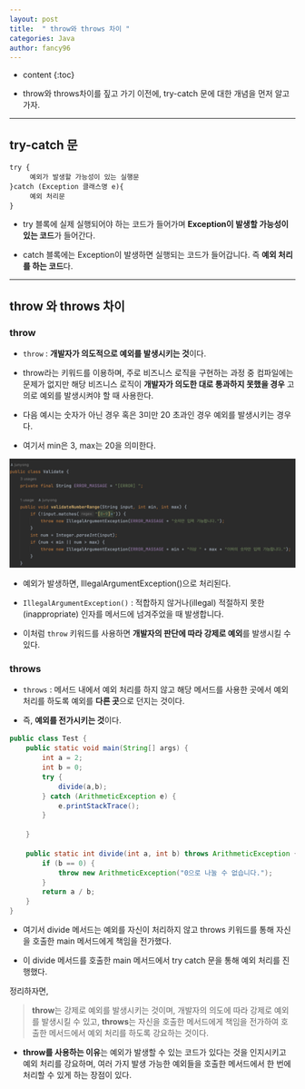 ```yaml
---
layout: post
title:  " throw와 throws 차이 "
categories: Java
author: fancy96
---
```

* content
{:toc}

* throw와 throws차이를 짚고 가기 이전에, try-catch 문에 대한 개념을 먼저 알고 가자.

---

## try-catch 문

``` markdown
try {
     예외가 발생할 가능성이 있는 실행문
}catch (Exception 클래스명 e){
     예외 처리문
}
```

* try 블록에 실제 실행되어야 하는 코드가 들어가며 **Exception이 발생할 가능성이 있는 코드**가 들어간다.

* catch 블록에는 Exception이 발생하면 실행되는 코드가 들어갑니다. 즉 **예외 처리를 하는 코드**다.

---

## throw 와 throws 차이

### throw

* `throw` : **개발자가 의도적으로 예외를 발생시키는 것**이다.

* throw라는 키워드를 이용하며, 주로 비즈니스 로직을 구현하는 과정 중 컴파일에는 문제가 없지만 해당 비즈니스 로직이 **개발자가 의도한 대로 통과하지 못했을 경우** 고의로 예외를 발생시켜야 할 때 사용한다.

* 다음 예시는 숫자가 아닌 경우 혹은 3미만 20 초과인 경우 예외를 발생시키는 경우다.

* 여기서 min은 3, max는 20을 의미한다.

![](/assets/img/java/Java-Difference-Throw-Throws-1.png)

* 예외가 발생하면, IllegalArgumentException()으로 처리된다.

* `IllegalArgumentException()` : 적합하지 않거나(illegal) 적절하지 못한(inappropriate) 인자를 메서드에 넘겨주었을 때 발생합니다.

* 이처럼 `throw` 키워드를 사용하면 **개발자의 판단에 따라 강제로 예외**를 발생시킬 수 있다.

### throws

* `throws` : 메서드 내에서 예외 처리를 하지 않고 해당 메서드를 사용한 곳에서 예외 처리를 하도록 예외를 **다른 곳**으로 던지는 것이다.

* 즉, **예외를 전가시키는 것**이다.

``` java
public class Test {
	public static void main(String[] args) {
		int a = 2;
		int b = 0;
		try {
			divide(a,b);
		} catch (ArithmeticException e) {
			e.printStackTrace();
		}

	}

	public static int divide(int a, int b) throws ArithmeticException {
		if (b == 0) {
			throw new ArithmeticException("0으로 나눌 수 없습니다.");
		}
		return a / b;
	}
}
```

* 여기서 divide 메서드는 예외를 자신이 처리하지 않고 throws 키워드를 통해 자신을 호출한 main 메서드에게 책임을 전가했다.

* 이 divide 메서드를 호출한 main 메서드에서 try catch 문을 통해 예외 처리를 진행했다.

정리하자면,
> **throw**는 강제로 예외를 발생시키는 것이며, 개발자의 의도에 따라 강제로 예외를 발생시킬 수 있고,
**throws**는 자신을 호출한 메서드에게 책임을 전가하여 호출한 메서드에서 예외 처리를 하도록 강요하는 것이다.

* **throw를 사용하는 이유**는 예외가 발생할 수 있는 코드가 있다는 것을 인지시키고 예외 처리를 강요하며, 여러 가지 발생 가능한 예외들을 호출한 메서드에서 한 번에 처리할 수 있게 하는 장점이 있다. 
